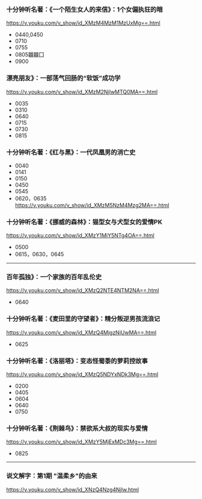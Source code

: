 ### 十分钟听名著：《一个陌生女人的来信》：1个女偏执狂的暗
https://v.youku.com/v_show/id_XMzM4MzM1MzUxMg==.html
- 0440,0450
- 0710
- 0755
- 0805龖龖囗
- 0900
### 漂亮朋友》：一部荡气回肠的“软饭”成功学
https://v.youku.com/v_show/id_XMzM2NjIwMTQ0MA==.html
- 0035
- 0310
- 0640
- 0715
- 0730
- 0815
### 十分钟听名著：《红与黑》：一代凤凰男的消亡史
- 0040
- 0141
- 0150
- 0450
- 0545
- 0620，0635
https://v.youku.com/v_show/id_XMzM5NzM4Mzg2MA==.html
### 十分钟听名著：《挪威的森林》：猫型女与犬型女的爱情PK
https://v.youku.com/v_show/id_XMzY1MjY5NTg4OA==.html
- 0500
- 0615，0630，0645
---
### 百年孤独》：一个家族的百年乱伦史
https://v.youku.com/v_show/id_XMzQ2NTE4NTM2NA==.html
- 0640
### 十分钟听名著：《麦田里的守望者》：精分叛逆男孩流浪记
https://v.youku.com/v_show/id_XMzQ4MjgzNjUwMA==.html
- 0625
### 十分钟听名著：《洛丽塔》：变态怪蜀黍的萝莉控故事
https://v.youku.com/v_show/id_XMzQ5NDYxNDk3Mg==.html
- 0200
- 0405
- 0604
- 0640
- 0750
### 十分钟听名著：《荆棘鸟》：禁欲系大叔的现实与爱情
https://v.youku.com/v_show/id_XMzY5MjExMDc3Mg==.html
- 0825
---
### 说文解字：第1期 "温柔乡"的由来
https://v.youku.com/v_show/id_XNzQ4Nzg4NjIw.html